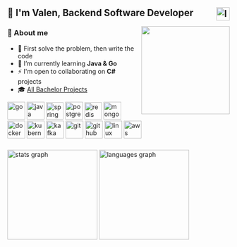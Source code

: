 <h2>👋 I'm Valen, Backend Software Developer 
  <a href="https://www.linkedin.com/in/valrichter/" target="_blank">
    <img align="right" src="https://img.shields.io/static/v1?message=valrichter&logo=linkedin&label=&color=0077B5&logoColor=white&labelColor=gray&style=for-the-badge" height="30" alt="linkedin"  />
  </a> 
</h2>

<img align="right" width="200" src="https://github.com/user-attachments/assets/fe04fce5-7a97-484e-a992-27c69cf14011" />

<div>
  <div align="left">
    <h3>👾 About me</h3>
      <ul>
        <li>🎯 First solve the problem, then write the code
        <li>🌱 I’m currently learning <strong>Java & Go</strong></li>
        <li>⚡ I'm open to collaborating on <strong>C#</strong> projects</li>
        <li>🎓 <a href="https://github.com/stars/valrichter/lists/projectos-de-la-carrera">All Bachelor Projects</a></li>
      </ul>
  </div>
  
  <div>
    <img alt="go" width="40" src="https://cdn.simpleicons.org/go/00ADD8" />
    <img alt="java " width="40" src="https://devicon-website.vercel.app/api/java/plain.svg?color=%23EA2D2E" />
    <img alt="spring" width="39" src="https://cdn.simpleicons.org/spring/6DB33F" />
    <img alt="postgresql" width="40" src="https://cdn.simpleicons.org/postgresql/4169E1" />
    <img alt="redis" width="39" src="https://devicon-website.vercel.app/api/redis/plain.svg?color=%23D82C20" />
    <img alt="mongodb" width="40" src="https://cdn.simpleicons.org/mongodb/47A248" /> 
    <img alt="docker" width="40" src="https://cdn.simpleicons.org/docker/2496ED" />
    <img alt="kubernetes" width="40" src="https://cdn.simpleicons.org/kubernetes/486BB3" />
    <img alt="kafka" width="40" src="https://cdn.simpleicons.org/apachekafka/9B9B9B" />
    <img alt="git" width="40" src="https://cdn.simpleicons.org/git/F05032" />
    <img alt="github" width="40" src="https://cdn.simpleicons.org/githubactions/2088FF" />
    <img alt="linux" width="40" src="https://cdn.simpleicons.org/linux/FCC624" />
    <img alt="aws" width="40" src="https://cdn.simpleicons.org/amazonwebservices/FF9900" />
  </div>
</div>

###

<div align="left">
  <img src="https://github-readme-stats.vercel.app/api?username=valrichter&hide_title=false&hide_rank=false&show_icons=true&include_all_commits=true&count_private=true&disable_animations=true&theme=tokyonight&locale=en&hide_border=true&order=1" height="204" alt="stats graph"  />
  <img src="https://github-readme-stats.vercel.app/api/top-langs?username=valrichter&locale=en&hide_title=false&layout=compact&card_width=320&langs_count=10&hide=html,jupyter%20notebook,PLpgSQL,makefile,css,dockerfile,shell&theme=tokyonight&hide_border=true&order=2" height="204" alt="languages graph"  />
</div>
